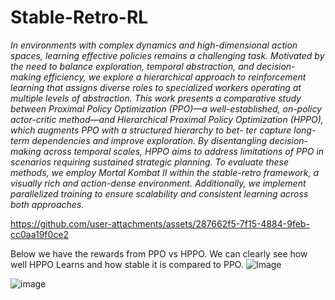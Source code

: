 # Stable-Retro-RL

_In environments with complex dynamics and high-dimensional action spaces,
learning effective policies remains a challenging task. Motivated by the need to
balance exploration, temporal abstraction, and decision-making efficiency, we
explore a hierarchical approach to reinforcement learning that assigns diverse
roles to specialized workers operating at multiple levels of abstraction. This work
presents a comparative study between Proximal Policy Optimization (PPO)—a
well-established, on-policy actor-critic method—and Hierarchical Proximal Policy
Optimization (HPPO), which augments PPO with a structured hierarchy to bet-
ter capture long-term dependencies and improve exploration. By disentangling
decision-making across temporal scales, HPPO aims to address limitations of PPO
in scenarios requiring sustained strategic planning. To evaluate these methods, we
employ Mortal Kombat II within the stable-retro framework, a visually rich and
action-dense environment. Additionally, we implement parallelized training to
ensure scalability and consistent learning across both approaches._

https://github.com/user-attachments/assets/287662f5-7f15-4884-9feb-cc0aa19f0ce2

Below we have the rewards from PPO vs HPPO. We can clearly see how well HPPO Learns and 
how stable it is compared to PPO.
![Image](https://github.com/user-attachments/assets/e5df1d88-a9f0-4250-85e0-c1bcdd97cfc4)

![image](https://github.com/user-attachments/assets/3c02fb68-2351-4ac2-8f8f-ff5472428f13)
